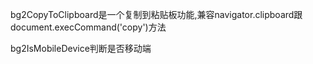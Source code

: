 bg2CopyToClipboard是一个复制到粘贴板功能,兼容navigator.clipboard跟document.execCommand('copy')方法

bg2IsMobileDevice判断是否移动端